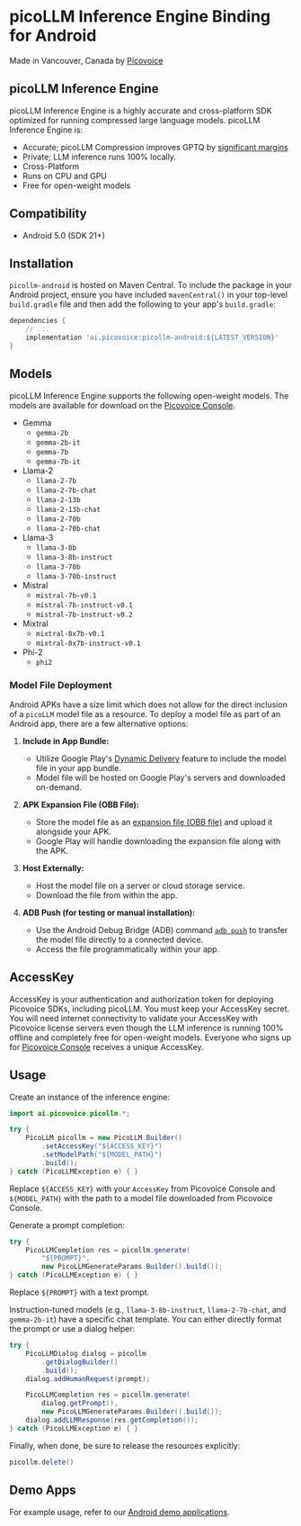 # picoLLM Inference Engine Binding for Android

Made in Vancouver, Canada by [Picovoice](https://picovoice.ai)

## picoLLM Inference Engine

picoLLM Inference Engine is a highly accurate and cross-platform SDK optimized for running compressed large language
models. picoLLM Inference Engine is:

- Accurate; picoLLM Compression improves GPTQ by [significant margins](https://picovoice.ai/blog/picollm-towards-optimal-llm-quantization/)
- Private; LLM inference runs 100% locally.
- Cross-Platform
- Runs on CPU and GPU
- Free for open-weight models

## Compatibility

- Android 5.0 (SDK 21+)

## Installation

`picollm-android` is hosted on Maven Central. To include the package in your Android project, ensure you have
included `mavenCentral()` in your top-level `build.gradle` file and then add the following to your
app's `build.gradle`:

```groovy
dependencies {
    // ...
    implementation 'ai.picovoice:picollm-android:${LATEST_VERSION}'
}
```

## Models

picoLLM Inference Engine supports the following open-weight models. The models are available for download on the [Picovoice Console](https://console.picovoice.ai/).

- Gemma
    - `gemma-2b`
    - `gemma-2b-it`
    - `gemma-7b`
    - `gemma-7b-it`
- Llama-2
    - `llama-2-7b`
    - `llama-2-7b-chat`
    - `llama-2-13b`
    - `llama-2-13b-chat`
    - `llama-2-70b`
    - `llama-2-70b-chat`
- Llama-3
    - `llama-3-8b`
    - `llama-3-8b-instruct`
    - `llama-3-70b`
    - `llama-3-70b-instruct`
- Mistral
    - `mistral-7b-v0.1`
    - `mistral-7b-instruct-v0.1`
    - `mistral-7b-instruct-v0.2`
- Mixtral
    - `mixtral-8x7b-v0.1`
    - `mixtral-8x7b-instruct-v0.1`
- Phi-2
  - `phi2`

### Model File Deployment

Android APKs have a size limit which does not allow for the direct inclusion of a `picoLLM` model file as a resource. To deploy a model file as part of an Android app, there are a few alternative options:

1. **Include in App Bundle:**
   - Utilize Google Play's [Dynamic Delivery](https://developer.android.com/guide/playcore/dynamic-delivery) feature to include the model file in your app bundle.
   - Model file will be hosted on Google Play's servers and downloaded on-demand.

2. **APK Expansion File (OBB File):**
   - Store the model file as an [expansion file (OBB file)](https://developer.android.com/google/play/expansion-files) and upload it alongside your APK.
   - Google Play will handle downloading the expansion file along with the APK.

3. **Host Externally:**
   - Host the model file on a server or cloud storage service.
   - Download the file from within the app.

4. **ADB Push (for testing or manual installation):**
   - Use the Android Debug Bridge (ADB) command [`adb push`](https://developer.android.com/studio/command-line/adb#copyfiles) to transfer the model file directly to a connected device.
   - Access the file programmatically within your app.

## AccessKey

AccessKey is your authentication and authorization token for deploying Picovoice SDKs, including picoLLM.
You must keep your AccessKey secret. You will need internet connectivity to validate your AccessKey with
Picovoice license servers even though the LLM inference is running 100% offline and completely free for
open-weight models. Everyone who signs up for [Picovoice Console](https://console.picovoice.ai/) receives a unique AccessKey.

## Usage

Create an instance of the inference engine:

```java
import ai.picovoice.picollm.*;

try {
    PicoLLM picollm = new PicoLLM.Builder()
        .setAccessKey("${ACCESS_KEY}")
        .setModelPath("${MODEL_PATH}")
        .build();
} catch (PicoLLMException e) { }
```

Replace `${ACCESS_KEY}` with your `AccessKey` from Picovoice Console and `${MODEL_PATH}` with the path to a model file downloaded from Picovoice Console.

Generate a prompt completion:
```java
try {
    PicoLLMCompletion res = picollm.generate(
        "${PROMPT}",
        new PicoLLMGenerateParams.Builder().build());
} catch (PicoLLMException e) { }
```

Replace `${PROMPT}` with a text prompt.

Instruction-tuned models (e.g., `llama-3-8b-instruct`, `llama-2-7b-chat`, and `gemma-2b-it`) have a specific chat
template. You can either directly format the prompt or use a dialog helper:

```java
try {
    PicoLLMDialog dialog = picollm
        .getDialogBuilder()
        .build();
    dialog.addHumanRequest(prompt);

    PicoLLMCompletion res = picollm.generate(
        dialog.getPrompt(),
        new PicoLLMGenerateParams.Builder().build());
    dialog.addLLMResponse(res.getCompletion());
} catch (PicoLLMException e) { }
```

Finally, when done, be sure to release the resources explicitly:

```java
picollm.delete()
```

## Demo Apps

For example usage, refer to our [Android demo applications](../../demo/android).
